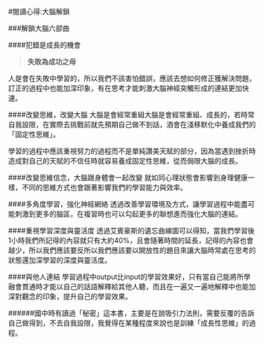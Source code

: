 #閱讀心得:大腦解鎖

###解鎖大腦六部曲


####犯錯是成長的機會
>**失敗為成功之母**

人是會在失敗中學習的，所以我們不該害怕錯誤，應該去想如何修正獲解決問題，訂正的過程中也能加深印象，有在思考才能刺激大腦神經突觸形成的連結更加快速。


####改變思維，改變大腦
大腦是會經常重組大腦是會經常重組、成長的，若時常自我設限，在實際去挑戰前就先預期自己做不到話，酒會在淺移默化中養成我們的「固定性思維」。

學習的過程中應該重視努力的過程而不是單純讚美天賦的部分，因為當遇到挫折時造成對自己的天賦的不信任時就容易養成固定性思維，從而侷限大腦的成長。

####改變思維信念，大腦跟身體會一起改變
就如同心理狀態會影響到身理健康一樣，不同的思維方式也會跟著影響我們的學習能力與效率。

####多角度學習，強化神經網絡
透過改善學習環境及方式，讓學習過程中能盡可能刺激到更多的腦區，在複習時也可以勾起更多的聯想進而強化大腦的連結。

####重視學習深度與靈活度
透過艾賓豪斯的遺忘曲線圖可以得知，當我們學習後1小時我們所記得的內容就只有大約40%，且會隨著時間的延長，記得的內容也會越少，所以我們應該要反所以我們應該要以開放性的題目來讓大腦時常處在思考的狀態還加深學習的深度與靈活度。

####與他人連結
學習過程中output比input的學習效果好，只有當自己能將所學融會貫通時才能以自己的話語解釋給其他人聽，而且在一遍又一遍地解釋中也能加深對觀念的印象，提升自己的學習效果。


######國中時有讀過「秘密」這本書，主要是在說吸引力法則，需要反覆的告訴自己做得到，不去自我設限，我覺得在某種程度來說也是訓練「成長性思維」的過程。
